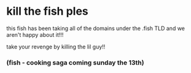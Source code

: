 # kill the fish ples
this fish has been taking all of the domains under the .fish TLD and we aren't happy about it!!!

take your revenge by killing the lil guy!!

### (fish - cooking saga coming sunday the 13th)
